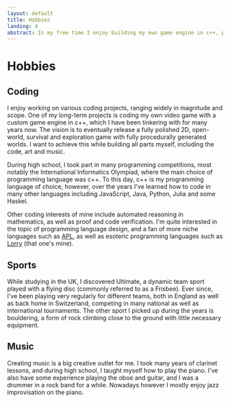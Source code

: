 ```yaml
---
layout: default
title: Hobbies
landing: 4
abstract: In my free time I enjoy building my own game engine in c++, pushing myself in the sports of ultimate frisbee and bouldering, and playing jazz on the piano.
---
```


# Hobbies

## Coding

I enjoy working on various coding projects, ranging widely in magnitude and scope. One of my long-term projects is coding my own video game with a custom game engine in c++, which I have been tinkering with for many years now. The vision is to eventually release a fully polished 2D, open-world, survival and exploration game with fully procedurally generated worlds. I want to achieve this while building all parts myself, including the code, art and music.

During high school, I took part in many programming competitions, most notably the International Informatics Olympiad, where the main choice of programming language was c++. To this day, c++ is my programming language of choice, however, over the years I've learned how to code in many other languages including JavaScript, Java, Python, Julia and some Haskel.

Other coding interests of mine include automated reasoning in mathematics, as well as proof and code verification. I'm quite interested in the topic of programming language design, and a fan of more niche languages such as [APL](https://en.wikipedia.org/wiki/APL_(programming_language)), as well as esoteric programming languages such as [Lorry](https://esolangs.org/wiki/Lorry) (that one's mine).

## Sports

While studying in the UK, I discovered Ultimate, a dynamic team sport played with a flying disc (commonly referred to as a Frisbee). Ever since, I've been playing very regularly for different teams, both in England as well as back home in Switzerland, competing in many national as well as international tournaments. The other sport I picked up during the years is bouldering, a form of rock climbing close to the ground with little necessary equipment.

## Music

Creating music is a big creative outlet for me. I took many years of clarinet lessons, and during high school, I taught myself how to play the piano. I've also have some experience playing the oboe and guitar, and I was a drummer in a rock band for a while. Nowadays however I mostly enjoy jazz improvisation on the piano.
